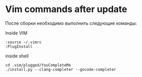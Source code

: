 # Vim commands after update

После сборки необходимо выполнить следующие команды: 

Inside VIM

    :source ~/.vimrc
    :PlugInstall

inside shell

    cd .vim/plugged/YouCompleteMe
    ./install.py --clang-completer --gocode-completer

